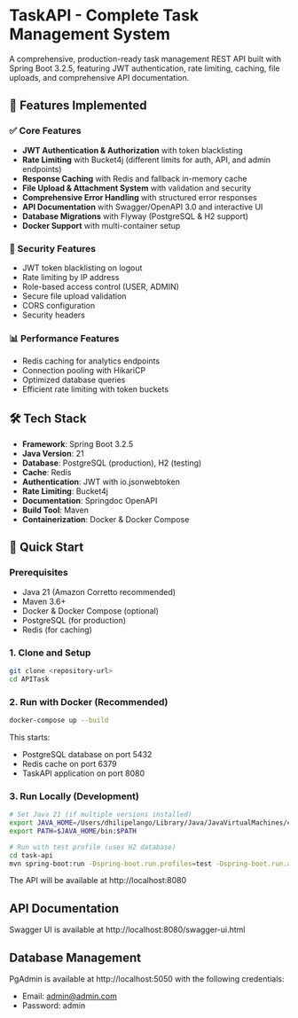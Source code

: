 # TaskAPI - Complete Task Management System

A comprehensive, production-ready task management REST API built with Spring Boot 3.2.5, featuring JWT authentication, rate limiting, caching, file uploads, and comprehensive API documentation.

## 🚀 Features Implemented

### ✅ Core Features
- **JWT Authentication & Authorization** with token blacklisting
- **Rate Limiting** with Bucket4j (different limits for auth, API, and admin endpoints)
- **Response Caching** with Redis and fallback in-memory cache
- **File Upload & Attachment System** with validation and security
- **Comprehensive Error Handling** with structured error responses
- **API Documentation** with Swagger/OpenAPI 3.0 and interactive UI
- **Database Migrations** with Flyway (PostgreSQL & H2 support)
- **Docker Support** with multi-container setup

### 🔐 Security Features
- JWT token blacklisting on logout
- Rate limiting by IP address
- Role-based access control (USER, ADMIN)
- Secure file upload validation
- CORS configuration
- Security headers

### 📊 Performance Features
- Redis caching for analytics endpoints
- Connection pooling with HikariCP
- Optimized database queries
- Efficient rate limiting with token buckets

## 🛠 Tech Stack

- **Framework**: Spring Boot 3.2.5
- **Java Version**: 21
- **Database**: PostgreSQL (production), H2 (testing)
- **Cache**: Redis
- **Authentication**: JWT with io.jsonwebtoken
- **Rate Limiting**: Bucket4j
- **Documentation**: Springdoc OpenAPI
- **Build Tool**: Maven
- **Containerization**: Docker & Docker Compose

## 🚀 Quick Start

### Prerequisites
- Java 21 (Amazon Corretto recommended)
- Maven 3.6+
- Docker & Docker Compose (optional)
- PostgreSQL (for production)
- Redis (for caching)

### 1. Clone and Setup
```bash
git clone <repository-url>
cd APITask
```

### 2. Run with Docker (Recommended)
```bash
docker-compose up --build
```
This starts:
- PostgreSQL database on port 5432
- Redis cache on port 6379
- TaskAPI application on port 8080

### 3. Run Locally (Development)
```bash
# Set Java 21 (if multiple versions installed)
export JAVA_HOME=/Users/dhilipelango/Library/Java/JavaVirtualMachines/corretto-21.0.4/Contents/Home
export PATH=$JAVA_HOME/bin:$PATH

# Run with test profile (uses H2 database)
cd task-api
mvn spring-boot:run -Dspring-boot.run.profiles=test -Dspring-boot.run.arguments=--server.port=8081
```

The API will be available at http://localhost:8080

## API Documentation

Swagger UI is available at http://localhost:8080/swagger-ui.html

## Database Management

PgAdmin is available at http://localhost:5050 with the following credentials:
- Email: admin@admin.com
- Password: admin
